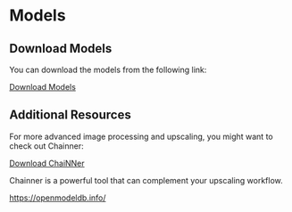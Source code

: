 # Models

## Download Models

You can download the models from the following link:

[Download Models](https://huggingface.co/MattyMroz/mm_avh_working_space/resolve/main/models.zip?download=true)

## Additional Resources

For more advanced image processing and upscaling, you might want to check out Chainner:

[Download ChaiNNer](https://chainner.app/download/)

Chainner is a powerful tool that can complement your upscaling workflow.



https://openmodeldb.info/